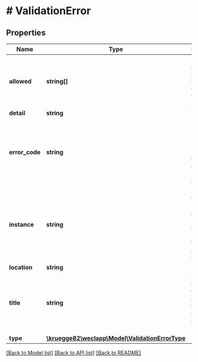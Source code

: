 # # ValidationError

## Properties

Name | Type | Description | Notes
------------ | ------------- | ------------- | -------------
**allowed** | **string[]** | semantics are dependent on the concrete validation error. | [optional]
**detail** | **string** |  | [optional]
**error_code** | **string** | This provides a unique identifier indicating the concrete business error | [optional]
**instance** | **string** | In weclapp, this is the name of the affected parameter or the relative URI to the affected entity. | [optional]
**location** | **string** |  | [optional]
**title** | **string** | This will not change from occurrence to occurrence of the problem |
**type** | [**\kruegge82\weclapp\Model\ValidationErrorType**](ValidationErrorType.md) |  |

[[Back to Model list]](../../README.md#models) [[Back to API list]](../../README.md#endpoints) [[Back to README]](../../README.md)
